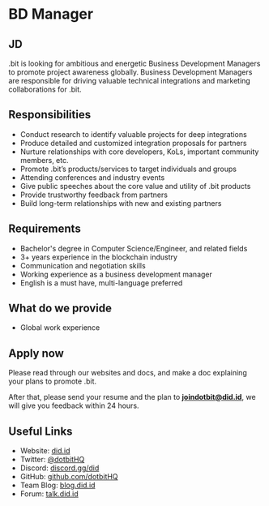 # BD Manager

## JD

.bit is looking for ambitious and energetic Business Development Managers to promote project awareness globally. Business Development Managers are responsible for driving valuable technical integrations and marketing collaborations for .bit. 

## Responsibilities

- Conduct research to identify valuable projects for deep integrations
- Produce detailed and customized integration proposals for partners
- Nurture relationships with core developers, KoLs, important community members, etc. 
- Promote .bit’s products/services to target individuals and groups
- Attending conferences and industry events
- Give public speeches about the core value and utility of .bit products
- Provide trustworthy feedback from partners 
- Build long-term relationships with new and existing partners

## Requirements

- Bachelor's degree in Computer Science/Engineer, and related fields
- 3+ years experience in the blockchain industry
- Communication and negotiation skills
- Working experience as a business development manager
- English is a must have, multi-language preferred 

## What do we provide

- Global work experience

## Apply now

Please read through our websites and docs, and make a doc explaining your plans to promote .bit.

After that, please send your resume and the plan to **joindotbit@did.id**, we will give you feedback within 24 hours.

## Useful Links
- Website: [did.id](https://did.id)
- Twitter: [@dotbitHQ](https://twitter.com/dotbithq)
- Discord: [discord.gg/did](https://discord.gg/did)
- GitHub: [github.com/dotbitHQ](https://github.com/dotbitHQ)
- Team Blog: [blog.did.id](https://blog.did.id)
- Forum: [talk.did.id](https://talk.did.id)